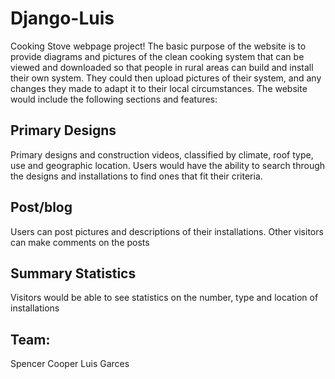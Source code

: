 # Django-Luis
Cooking Stove webpage project!
The basic purpose of the website is to provide diagrams and pictures of the clean cooking system
that can be viewed and downloaded so that people in rural areas can build and install their own
system. They could then upload pictures of their system, and any changes they made to adapt it
to their local circumstances.
The website would include the following sections and features:

## Primary Designs
Primary designs and construction videos, classified by climate, roof type, use and geographic
location. Users would have the ability to search through the designs and installations to find
ones that fit their criteria.
## Post/blog
Users can post pictures and descriptions of their installations. Other visitors can make comments
on the posts
## Summary Statistics
Visitors would be able to see statistics on the number, type and location of installations

## Team:
Spencer Cooper
Luis Garces
